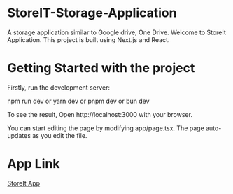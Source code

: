 # StoreIT-Storage-Application
A storage application similar to Google drive, One Drive. 
Welcome to StoreIt Application. This project is built using Next.js and React. 
# Getting Started with the project
Firstly, run the development server:

npm run dev
or
yarn dev
or
pnpm dev
or
bun dev

To see the result, Open http://localhost:3000 with your browser.

You can start editing the page by modifying app/page.tsx. The page auto-updates as you edit the file.

# App Link 
[StoreIt App](store-it-storage-application.vercel.app)





